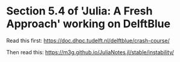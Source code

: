# Section 5.4 of 'Julia: A Fresh Approach' working on DelftBlue

Read this first: https://doc.dhpc.tudelft.nl/delftblue/crash-course/

Then read this: https://m3g.github.io/JuliaNotes.jl/stable/instability/
